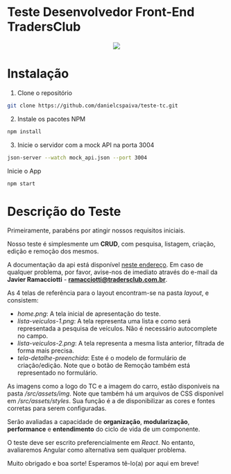# Teste Desenvolvedor Front-End TradersClub

<p align="center">
  <img src="https://media.giphy.com/media/j5nK0H6xokLFwWSNIT/giphy.gif" />
</p>

# Instalação

1. Clone o repositório
```sh
git clone https://github.com/danielcspaiva/teste-tc.git
```
2. Instale os pacotes NPM
```sh
npm install
```
3. Inicie o servidor com a mock API na porta 3004
```sh
json-server --watch mock_api.json --port 3004
```
Inicie o App
```sh
npm start
```

# Descrição do Teste

Primeiramente, parabéns por atingir nossos requisitos iniciais.

Nosso teste é simplesmente um **CRUD**, com pesquisa, listagem, criação, edição e remoção dos mesmos.

A documentação da api está disponível [neste endereço](https://tradersclub.docs.apiary.io/). Em caso de qualquer problema, por favor, avise-nos de imediato através do e-mail da **Javier Ramacciotti** - **ramacciotti@tradersclub.com.br**.

As 4 telas de referência para o layout encontram-se na pasta *layout*, e consistem:

- *home.png*: A tela inicial de apresentação do teste.
- *lista-veiculos-1.png*: A tela representa uma lista e como será representada a pesquisa de veículos.
Não é necessário autocomplete no campo.
- *lista-veiculos-2.png*: A tela representa a mesma lista anterior, filtrada de forma mais precisa.
- *tela-detalhe-preenchida*: Este é o modelo de formulário de criação/edição. Note que o botão de Remoção também está representado no formulário.

As imagens como a logo do TC e a imagem do carro, estão disponíveis na pasta */src/assets/img*.
Note que também há um arquivos de CSS disponível em */src/assets/styles*. Sua função é a de disponibilizar as cores e fontes corretas para serem configuradas.

Serão avaliadas a capacidade de **organização**, **modularização**, **performance** e **entendimento** do ciclo de vida de um componente.

O teste deve ser escrito preferencialmente em *React*. No entanto, avaliaremos Angular como alternativa sem qualquer problema.


Muito obrigado e boa sorte! 
Esperamos tê-lo(a) por aqui em breve!